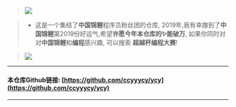> ![](https://upload-images.jianshu.io/upload_images/3203841-d01a13d8dfda918b.gif?imageMogr2/auto-orient/strip)

> - 这是一个集结了**中国锦鲤**程序员粉丝团的仓库, 2019年,我有幸蹭到了**中国锦鲤**第2019份好运气,希望**许愿今年本仓库的✨能破万**, 如果你同时对对**中国锦鲤**和**编程**感兴趣, 可以搜索 **超越杯编程大赛**!

> ![](https://upload-images.jianshu.io/upload_images/3203841-b293620068f62c5b.png?imageMogr2/auto-orient/strip%7CimageView2/2/w/1240)


---

#### 本仓库Github链接: [https://github.com/ccyyycy/ycy](https://github.com/ccyyycy/ycy)


---